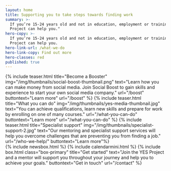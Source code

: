 ```yaml
---
layout: home
title: Supporting you to take steps towards finding work
summary: >-
  If you’re 15-24 years old and not in education, employment or training the YES
  Project can help you."
hero-copy: >-
  If you’re 15-24 years old and not in education, employment or training the YES
  Project can help you.
hero-link-url: /what-we-do
hero-link-copy: Find out more
hero-classes: red
published: true
---
```


<section class="band" id="projects">
<div class="container teasers-container">
{% include teaser.html title="Become a Booster" img="/img/thumbnails/social-boost-thumbnail.png"  text="Learn how you can make money from social media. Join Social Boost to gain skills and experience to start your own social media company." url="/boost" buttontext="Learn more" url="/boost" %}
{% include teaser.html title="What you can do" img="/img/thumbnails/yes-media-thumbnail.jpg"  text="You can achieve qualifications, learn new skills and prepare for work by enrolling on one of many courses." url="/what-you-can-do" buttontext="Learn more" url="/what-you-can-do" %}
{% include teaser.html title="Specialist support" img="/img/thumbnails/specialist-support-2.jpg"  text="Our mentoring and specialist support services will help you overcome challenges that are preventing you from finding a job." url="/who-we-help/" buttontext="Learn more"%}
</div>
</section>
<section class="band" id="updates">
<div class="container">
{% include newsbox.html %}
{% include calendarmini.html %}
{% include box.html class="box-primary" title="Get started" text="Join the YES Project and a mentor will support you throughout your journey and help you to achieve your goals." buttontext="Get in touch" url="/contact" %}
</div>
</section>
